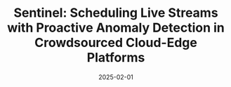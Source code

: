 ---
title: "Sentinel: Scheduling Live Streams with Proactive Anomaly Detection in Crowdsourced Cloud-Edge Platforms"
collection: publications
category: conferences
permalink: /publication/2025-sentinel
date: 2025-02-01
venue: 'IEEE International Conference on Computer Communications (IEEE INFOCOM)'
paperurl: ''
citation: 'Yuting Li, <b>Shaoyuan Huang</b>, Tengwen Zhang, Cheng Zhang, Xiaofei Wang, Victor C.M. Leung. (2025). &quot;Sentinel: Scheduling Live Streams with Proactive Anomaly Detection in Crowdsourced Cloud-Edge Platforms.&quot; <i>IEEE International Conference on Computer Communications (IEEE INFOCOM)</i>. (CCF-A)'
--- 